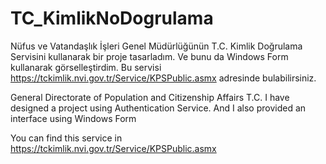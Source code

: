 # TC_KimlikNoDogrulama
Nüfus ve Vatandaşlık İşleri Genel Müdürlüğünün T.C. Kimlik Doğrulama Servisini kullanarak bir proje tasarladım.
Ve bunu da Windows Form kullanarak görselleştirdim.
Bu servisi https://tckimlik.nvi.gov.tr/Service/KPSPublic.asmx adresinde bulabilirsiniz.


General Directorate of Population and Citizenship Affairs T.C. I have designed a project using Authentication Service.
And I also provided an interface using Windows Form


You can find this service in https://tckimlik.nvi.gov.tr/Service/KPSPublic.asmx
